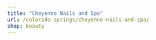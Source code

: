 ```yaml
---
title: "Cheyenne Nails and Spa"
url: /colorado-springs/cheyenne-nails-and-spa/
shop: beauty
---
```

